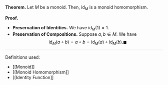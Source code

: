**Theorem.** Let $M$ be a monoid. Then, $\text{id}_{M}$ is a monoid homomorphism.

**Proof.**
- **Preservation of Identities.** We have $\text{id}_{M}(1)=1$.
- **Preservation of Compositions.** Suppose $a,b\in M$. We have $$\text{id}_{M}(a\circ b)=a\circ b=\text{id}_{M}(a)\circ\text{id}_{M}(b).\blacksquare$$

***
Definitions used:
- [[Monoid]]
- [[Monoid Homomorphism]]
- [[Identity Function]]